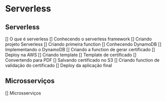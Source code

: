 # Serverless

## Serverless

[] O que é serverless
[] Conhecendo o serverless framework
[] Criando projeto Serverless
[] Criando primeira function
[] Conhecendo DynamoDB
[] Implementando o DynamoDB
[] Criando a function de gerar certificado
[] Deploy na AWS
[] Criando template
[] Template de certificado
[] Convertendo para PDF
[] Salvando certificado no S3
[] Criando function de validação do certificado
[] Deploy da aplicação final

## Microsserviços

[] Microsserviços
